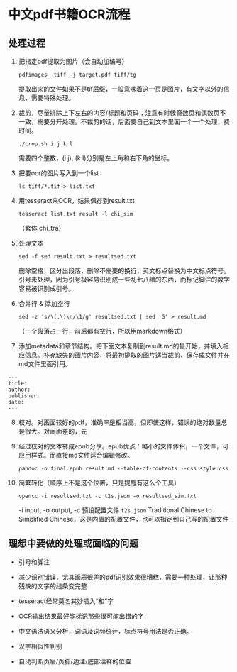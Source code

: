 # 中文pdf书籍OCR流程

## 处理过程

1. 把指定pdf提取为图片（会自动加编号）

    `pdfimages -tiff -j target.pdf tiff/tg`

    提取出来的文件如果不是tif后缀，一般意味着这一页是图片，有文字以外的信息，需要特殊处理。

2. 裁剪，尽量排除上下左右的内容/标题和页码；注意有时候奇数页和偶数页不一致，需要分开处理。不裁剪的话，后面要自己到文本里面一个一个处理，费时间。

    `./crop.sh i j k l`

    需要四个整数，(i j), (k l)分别是左上角和右下角的坐标。

3. 把要ocr的图片写入到一个list

    `ls tiff/*.tif > list.txt`

4. 用tesseract来OCR，结果保存到result.txt

    `tesseract list.txt result -l chi_sim`

    （繁体 chi_tra）

5. 处理文本

    `sed -f sed result.txt > resultsed.txt`

    删除空格，区分出段落，删除不需要的换行，英文标点替换为中文标点符号。引号未处理，因为引号极容易识别成一些乱七八糟的东西，而标记脚注的数字容易被识别成引号。

6. 合并行 & 添加空行

    `sed -z 's/\(.\)\n/\1/g' resultsed.txt | sed 'G' > result.md`

    （一个段落占一行，前后都有空行，所以用markdown格式）
    
7. 添加metadata和章节结构。把下面文本复制到result.md的最开始，并填入相应信息。补充缺失的图片内容，将最初提取的图片适当裁剪，保存成文件并在md文件里面引用。  
```text
---
title: 
author: 
publisher: 
date: 
---
```

8. 校对。对画面较好的pdf，准确率是相当高，但即使这样，错误的绝对数量总是很大。对画面差的，先

9. 经过校对的文本转成epub分享。epub优点：略小的文件体积，一个文件，可应用样式。而直接md文件适合编辑修改。

    `pandoc -o final.epub result.md --table-of-contents --css style.css`

10. 简繁转化（顺序上不是这个位置，只是提醒有这么个工具）

    `opencc -i resultsed.txt -c t2s.json -o resultsed_sim.txt`

    -i input, -o output, -c 预设配置文件 `t2s.json` Traditional Chinese to Simplified Chinese，这是内置的配置文件，也可以指定到自己写的配置文件

## 理想中要做的处理或面临的问题

- 引号和脚注

- 减少识别错误，尤其画质很差的pdf识别效果很糟糕，需要一种处理，让那种残缺的文字的线条变完整

- tesseract经常莫名其妙插入“和”字

- OCR输出结果最好能标记那些很可能出错的字

- 中文语法语义分析，词语及词频统计，标点符号用法是否正确。

- 汉字相似性判别

- 自动判断页眉/页脚/边注/底部注释的位置

